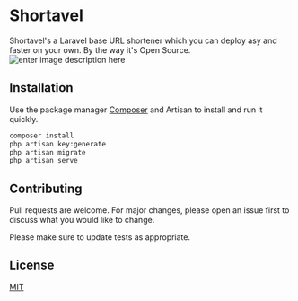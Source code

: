 
# Shortavel
Shortavel's a Laravel base URL shortener which you can deploy asy and faster on your own. By the way it's Open Source. 
![enter image description here](https://i.imgur.com/eidHamY.png)

## Installation

Use the package manager [Composer](https://getcomposer.org/) and Artisan to install and run it quickly.

```bash
composer install
php artisan key:generate
php artisan migrate
php artisan serve
```

## Contributing
Pull requests are welcome. For major changes, please open an issue first to discuss what you would like to change.

Please make sure to update tests as appropriate.

## License
[MIT](https://choosealicense.com/licenses/mit/)